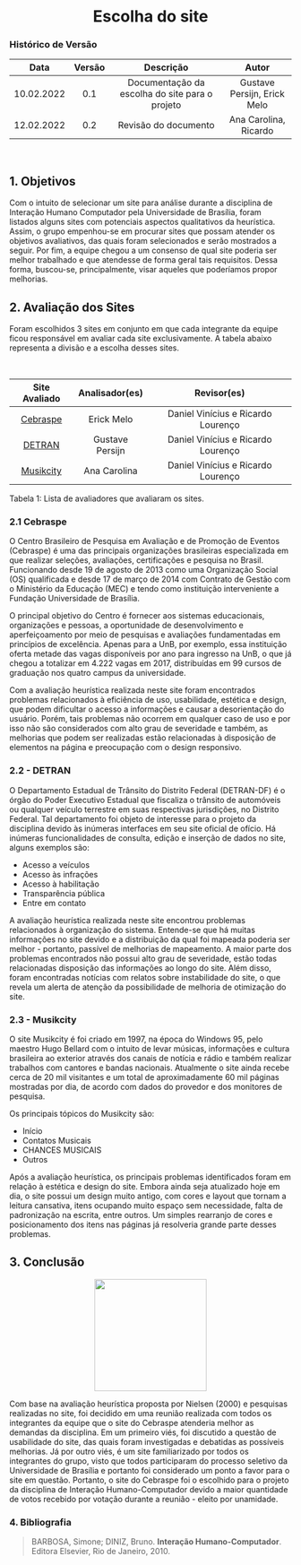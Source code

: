 # <center> Escolha do site

### Histórico de Versão

|    Data    | Versão |                   Descrição                    |            Autor            |
| :--------: | :----: | :--------------------------------------------: | :-------------------------: |
| 10.02.2022 |  0.1   | Documentação da escolha do site para o projeto | Gustave Persijn, Erick Melo |
| 12.02.2022 |  0.2   | Revisão do documento | Ana Carolina, Ricardo |

  </br>
 
## 1. Objetivos

Com o intuito de selecionar um site para análise durante a disciplina de Interação Humano Computador pela Universidade de Brasília, foram listados alguns sites com potenciais aspectos qualitativos da heurística. Assim, o grupo empenhou-se em procurar sites que possam atender os objetivos avaliativos, das quais foram selecionados e serão mostrados a seguir. Por fim, a equipe chegou a um consenso de qual site poderia ser melhor trabalhado e que atendesse de forma geral tais requisitos. Dessa forma, buscou-se, principalmente, visar aqueles que poderíamos propor melhorias.

## 2. Avaliação dos Sites

Foram escolhidos 3 sites em conjunto em que cada integrante da equipe ficou responsável em avaliar cada site exclusivamente. A tabela abaixo representa a divisão e a escolha desses sites.


</br>

<center>
 
| Site Avaliado      | Analisador(es) | Revisor(es) |         
|:----------:|:------:| :------: |
| [Cebraspe](https://www.cebraspe.org.br/)  | Erick Melo | Daniel Vinícius e Ricardo Lourenço|
| [DETRAN](http://www.detran.df.gov.br/) | Gustave Persijn | Daniel Vinícius e Ricardo Lourenço | 
| [Musikcity](https://musikcity.mus.br/)  | Ana Carolina | Daniel Vinícius e Ricardo Lourenço |

</center>

<figcaption>Tabela 1: Lista de avaliadores que avaliaram os sites.</figcaption>

### 2.1 Cebraspe

O Centro Brasileiro de Pesquisa em Avaliação e de Promoção de Eventos (Cebraspe) é uma das principais organizações brasileiras especializada em que realizar seleções, avaliações, certificações e pesquisa no Brasil. Funcionando desde 19 de agosto de 2013 como uma Organização Social (OS) qualificada e desde 17 de março de 2014 com Contrato de Gestão com o Ministério da Educação (MEC) e tendo como instituição interveniente a Fundação Universidade de Brasília.

O principal objetivo do Centro é fornecer aos sistemas educacionais, organizações e pessoas, a oportunidade de desenvolvimento e aperfeiçoamento por meio de pesquisas e avaliações fundamentadas em princípios de excelência. Apenas para a UnB, por exemplo, essa instituição oferta metade das vagas disponíveis por ano para ingresso na UnB, o que já chegou a totalizar em 4.222 vagas em 2017, distribuídas em 99 cursos de graduação nos quatro campus da universidade.

Com a avaliação heurística realizada neste site foram encontrados problemas relacionados à eficiência de uso, usabilidade, estética e design, que podem dificultar o acesso a informações e causar a desorientação do usuário. Porém, tais problemas não ocorrem em qualquer caso de uso e por isso não são considerados com alto grau de severidade e também, as melhorias que podem ser realizadas estão relacionadas à disposição de elementos na página e preocupação com o design responsivo.

### 2.2 - DETRAN

O Departamento Estadual de Trânsito do Distrito Federal (DETRAN-DF) é o órgão do Poder Executivo Estadual que fiscaliza o trânsito de automóveis ou qualquer veículo terrestre em suas respectivas jurisdições, no Distrito Federal. Tal departamento foi objeto de interesse para o projeto da disciplina devido às inúmeras interfaces em seu site oficial de ofício. Há inúmeras funcionalidades de consulta, edição e inserção de dados no site, alguns exemplos são:

- Acesso a veículos
- Acesso às infrações
- Acesso à habilitação
- Transparência pública
- Entre em contato

A avaliação heurística realizada neste site encontrou problemas relacionados à organização do sistema. Entende-se que há muitas informações no site devido e a distribuição da qual foi mapeada poderia ser melhor - portanto, passível de melhorias de mapeamento. A maior parte dos problemas encontrados não possui alto grau de severidade, estão todas relacionadas disposição das informações ao longo do site. Além disso, foram encontradas notícias com relatos sobre instabilidade do site, o que revela um alerta de atenção da possibilidade de melhoria de otimização do site.

### 2.3 - Musikcity

O site Musikcity é foi criado em 1997, na época do Windows 95, pelo maestro Hugo Bellard com o intuito de levar músicas, informações e cultura brasileira ao exterior através dos canais de notícia e rádio e também realizar trabalhos com cantores e bandas nacionais. Atualmente o site ainda recebe cerca de 20 mil visitantes e um total de aproximadamente 60 mil páginas mostradas por dia, de acordo com dados do provedor e dos monitores de pesquisa.

Os principais tópicos do Musikcity são:

- Início
- Contatos Musicais
- CHANCES MUSICAIS
- Outros

Após a avaliação heurística, os principais problemas identificados foram em relação à estética e design do site. Embora ainda seja atualizado hoje em dia, o site possui um design muito antigo, com cores e layout que tornam a leitura cansativa, itens ocupando muito espaço sem necessidade, falta de padronização na escrita, entre outros. Um simples rearranjo de cores e posicionamento dos itens nas páginas já resolveria grande parte desses problemas.



## 3. Conclusão

 <p align="center">
  <img width="200" src="https://user-images.githubusercontent.com/49570180/152347553-5572f49d-7442-4694-a847-179c1c14719e.png">
</p>

Com base na avaliação heurística proposta por Nielsen (2000) e pesquisas realizadas no site, foi decidido em uma reunião realizada com todos os integrantes da equipe que o site do Cebraspe atenderia melhor as demandas da disciplina. Em um primeiro viés, foi discutido a questão de usabilidade do site, das quais foram investigadas e debatidas as possíveis melhorias. Já por outro viés, é um site familiarizado por todos os integrantes do grupo, visto que todos participaram do processo seletivo da Universidade de Brasília e portanto foi considerado um ponto a favor para o site em questão. 
Portanto, o site do Cebraspe foi o escolhido para o projeto da disciplina de Interação Humano-Computador devido a maior quantidade de votos recebido por votação durante a reunião - eleito por unamidade.


### 4. Bibliografia

> BARBOSA, Simone; DINIZ, Bruno. **Interação Humano-Computador**. Editora Elsevier, Rio de Janeiro, 2010.
